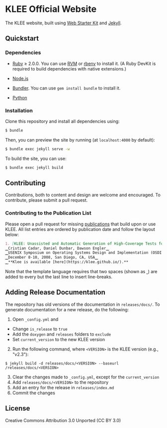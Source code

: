# KLEE Official Website

The KLEE website, built using [Web Starter Kit](http://developers.google.com/web/starter-kit) and [Jekyll](http://jekyllrb.com/).

## Quickstart

### Dependencies

* [Ruby](https://www.ruby-lang.org/) ≥ 2.0.0.  You can use [RVM](http://rvm.io/) or [rbenv](https://github.com/sstephenson/rbenv) to install it. (A Ruby DevKit is required to build dependencies with native extensions.)

* [Node.js](https://nodejs.org/)

* [Bundler](https://bundler.io/).  You can use `gem install bundle` to install it.

* [Python](https://www.python.org/)


### Installation

Clone this repository and install all dependencies using:

```bash
$ bundle
```

Then, you can preview the site by running (at `localhost:4000` by default):

```bash
$ bundle exec jekyll serve -w
```

To build the site, you can use:

```bash
$ bundle exec jekyll build
```

## Contributing

Contributions, both to content and design are welcome and encouraged. To contribute, please submit a pull request.

### Contributing to the Publication List

Please open a pull request for missing [publications](https://klee.github.io/publications/) that build upon or use KLEE.
All list entries are ordered by publication date and follow the layout below:

```markdown
1. [KLEE: Unassisted and Automatic Generation of High-Coverage Tests for Complex Systems Programs](http://www.doc.ic.ac.uk/~cristic/papers/klee-osdi-08.pdf)⎵⎵
⎵⎵Cristian Cadar, Daniel Dunbar, Dawson Engler⎵⎵
⎵⎵USENIX Symposium on Operating Systems Design and Implementation (OSDI 2008)⎵⎵
⎵⎵December 8-10, 2008, San Diego, CA, USA⎵⎵
⎵⎵**Klee is available [here](https://klee.github.io/).**
```

Note that the template language requires that two spaces (shown as `⎵`) are added to every but the last line to insert line-breaks.


## Adding Release Documentation

The repository has old versions of the documentation in `releases/docs/`. To generate documentation for a new release, do the following:

1. Open `_config.yml` and
 - Change `is_release` to `true`
 - Add the `doxygen` and `releases` folders to `exclude`
 - Set `current_version` to the new KLEE version

2. Run the following command, where `<VERSION>` is the KLEE version (e.g., "v2.3"):

```
$ jekyll build -d releases/docs/<VERSION> --baseurl /releases/docs/<VERSION>
```

3. Clear the changes made to `_config.yml`, except for the `current_version`
4. Add `releases/docs/<VERSION>` to the repository
5. Add an entry for the release in `releases/index.md`
6. Commit the changes

## License

Creative Commons Attribution 3.0 Unported (CC BY 3.0)
